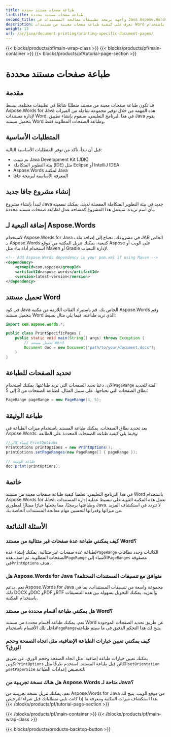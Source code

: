 ```yaml
---
title: طباعة صفحات مستند محددة
linktitle: طباعة صفحات مستند محددة
second_title: واجهة برمجة تطبيقات معالجة المستندات في Java Aspose.Words
description: تعرف على كيفية طباعة صفحات معينة من مستندات Word باستخدام Aspose.Words for Java. دليل خطوة بخطوة لمطوري Java.
weight: 13
url: /ar/java/document-printing/printing-specific-document-pages/
---
```


{{< blocks/products/pf/main-wrap-class >}}
{{< blocks/products/pf/main-container >}}
{{< blocks/products/pf/tutorial-page-section >}}

# طباعة صفحات مستند محددة


## مقدمة

قد تكون طباعة صفحات معينة من مستند متطلبًا شائعًا في تطبيقات مختلفة. يبسط Aspose.Words for Java هذه المهمة من خلال توفير مجموعة شاملة من الميزات لإدارة مستندات Word. في هذا البرنامج التعليمي، سنقوم بإنشاء تطبيق Java يقوم بتحميل مستند Word وطباعة الصفحات المطلوبة فقط.

## المتطلبات الأساسية

قبل أن نبدأ، تأكد من توفر المتطلبات الأساسية التالية:

- تم تثبيت Java Development Kit (JDK)
- بيئة التطوير المتكاملة (IDE) مثل Eclipse أو IntelliJ IDEA
- Aspose.Words لمكتبة Java
- المعرفة الأساسية لبرمجة جافا

## إنشاء مشروع جافا جديد

لنبدأ بإنشاء مشروع Java جديد في بيئة التطوير المتكاملة المفضلة لديك. يمكنك تسميته بأي اسم تريده. سيعمل هذا المشروع كمساحة عمل لطباعة صفحات مستند محددة.

## إضافة التبعية لـ Aspose.Words

لاستخدام Aspose.Words for Java في مشروعك، تحتاج إلى إضافة ملف JAR الخاص بـ Aspose.Words كتبعية. يمكنك تنزيل المكتبة من موقع Aspose على الويب أو استخدام أداة بناء مثل Maven أو Gradle لإدارة التبعيات.

```xml
<!-- Add Aspose.Words dependency in your pom.xml if using Maven -->
<dependency>
    <groupId>com.aspose</groupId>
    <artifactId>aspose-words</artifactId>
    <version>latest-version</version>
</dependency>
```

## تحميل مستند Word

في كود Java الخاص بك، قم باستيراد الفئات اللازمة من مكتبة Aspose.Words وقم بتحميل مستند Word الذي تريد طباعته. فيما يلي مثال بسيط:

```java
import com.aspose.words.*;

public class PrintSpecificPages {
    public static void main(String[] args) throws Exception {
        // تحميل مستند Word
        Document doc = new Document("path/to/your/document.docx");
    }
}
```

## تحديد الصفحات للطباعة

 الآن، دعنا نحدد الصفحات التي تريد طباعتها. يمكنك استخدام`PageRange` الفئة لتحديد نطاق الصفحات التي تحتاجها. على سبيل المثال، لطباعة الصفحات من 3 إلى 5:

```java
PageRange pageRange = new PageRange(3, 5);
```

## طباعة الوثيقة

بعد تحديد نطاق الصفحات، يمكنك طباعة المستند باستخدام ميزات الطباعة في Aspose.Words. وفيما يلي كيفية طباعة الصفحات المحددة على الطابعة:

```java
//إنشاء كائن PrintOptions
PrintOptions printOptions = new PrintOptions();
printOptions.setPageRanges(new PageRange[] { pageRange });

// طباعة الوثيقة
doc.print(printOptions);
```

## خاتمة

في هذا البرنامج التعليمي، تعلمنا كيفية طباعة صفحات معينة من مستند Word باستخدام Aspose.Words for Java. تعمل هذه المكتبة القوية على تبسيط عملية إدارة المستندات وطباعتها برمجيًا، مما يجعلها خيارًا ممتازًا لمطوري Java. لا تتردد في استكشاف المزيد من ميزاتها وقدراتها لتحسين مهام معالجة المستندات الخاصة بك.

## الأسئلة الشائعة

### كيف يمكنني طباعة عدة صفحات غير متتالية من مستند Word؟

 لطباعة عدة صفحات غير متتالية، يمكنك إنشاء عدة`PageRange` الكائنات وحدد نطاقات الصفحات المطلوبة. ثم أضف هذه`PageRange` الأشياء إلى`PageRanges` مصفوفة في`PrintOptions` هدف.

### هل Aspose.Words for Java متوافق مع تنسيقات المستندات المختلفة؟

نعم، يدعم Aspose.Words for Java مجموعة واسعة من تنسيقات المستندات، بما في ذلك DOCX وDOC وPDF وRTF والمزيد. يمكنك التحويل بسهولة بين هذه التنسيقات باستخدام المكتبة.

### هل يمكنني طباعة أقسام محددة من مستند Word؟

 نعم، يمكنك طباعة أقسام محددة من مستند Word عن طريق تحديد الصفحات الموجودة داخل تلك الأقسام باستخدام`PageRange`يتيح لك هذا التحكم الدقيق في ما سيتم طباعته.

### كيف يمكنني تعيين خيارات الطباعة الإضافية، مثل اتجاه الصفحة وحجم الورق؟

 يمكنك تعيين خيارات طباعة إضافية، مثل اتجاه الصفحة وحجم الورق، عن طريق تكوين`PrintOptions` الكائن قبل طباعة المستند. استخدم طرقًا مثل`setOrientation` و`setPaperSize` لتخصيص إعدادات الطباعة.

### هل هناك نسخة تجريبية من Aspose.Words متاحة لـ Java؟

نعم، يمكنك تنزيل نسخة تجريبية من Aspose.Words for Java من موقع الويب. يتيح لك هذا استكشاف ميزات المكتبة ومعرفة ما إذا كانت تلبي متطلباتك قبل شراء الترخيص.
{{< /blocks/products/pf/tutorial-page-section >}}

{{< /blocks/products/pf/main-container >}}
{{< /blocks/products/pf/main-wrap-class >}}

{{< blocks/products/products-backtop-button >}}
